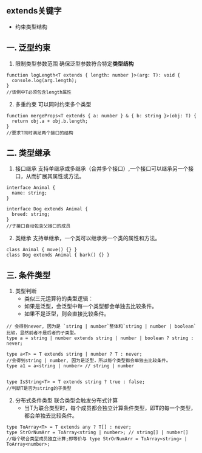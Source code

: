 ## extends关键字
   * 约束类型结构
## 一. 泛型约束
1. 限制类型参数范围
   确保泛型参数符合特定**类型结构**
```
function logLength<T extends { length: number }>(arg: T): void {
  console.log(arg.length);
}
//该例中T必须包含length属性

```
2. 多重约束
   可以同时约束多个类型
```
function mergeProps<T extends { a: number } & { b: string }>(obj: T) {
  return obj.a + obj.b.length;
}
//要求T同时满足两个接口的结构
```
## 二. 类型继承
1. 接口继承
   支持单继承或多继承（合并多个接口）,一个接口可以继承另一个接口，从而扩展其属性或方法。
```
interface Animal {
  name: string;
}

interface Dog extends Animal {
  breed: string;
}
//子接口自动包含父接口的成员
```
2. 类继承
   支持单继承，一个类可以继承另一个类的属性和方法。
```
class Animal { move() {} }
class Dog extends Animal { bark() {} }
```
## 三. 条件类型
1. 类型判断
   * 类似三元运算符的类型逻辑：
   * 如果是泛型，会泛型中每一个类型都会单独去比较条件。
   * 如果不是泛型，则会直接比较条件。
```
// 会得到never, 因为是 `string | number`整体和`string | number | boolean`比较，显然前者不是后者的子类型。
type a = string | number extends string | number | boolean ? string : never; 

type a<T> = T extends string | number ? T : never;
//会得到string | number, 因为是泛型，所以每个类型都会单独去比较条件。
type a1 = a<string | number> // string | number


```
```
type IsString<T> = T extends string ? true : false;
//判断T是否为string的子类型
```
2. 分布式条件类型
   联合类型会触发分布式计算
   * 当T为联合类型时，每个成员都会独立计算条件类型，即**T**的每一个类型，都会单独去比较条件。
```
type ToArray<T> = T extends any ? T[] : never;
type StrOrNumArr = ToArray<string | number>; // string[] | number[]
//每个联合类型成员独立计算;即等价与 type StrOrNumArr = ToArray<string> | ToArray<number>;
```